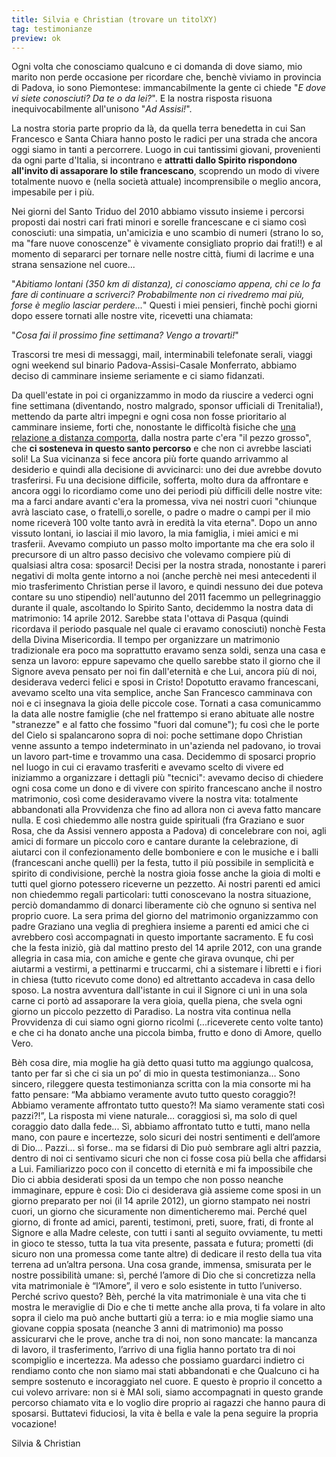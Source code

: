 ```yaml
---
title: Silvia e Christian (trovare un titolXY)
tag: testimonianze
preview: ok
---
```


Ogni volta che conosciamo qualcuno e ci domanda di dove siamo, mio marito non perde occasione per ricordare che, benchè viviamo in provincia di Padova, io sono Piemontese: immancabilmente la gente ci chiede "*E dove vi siete conosciuti? Da te o da lei?*". E la nostra risposta risuona inequivocabilmente all'unisono "*Ad Assisi!*".

La nostra storia parte proprio da là, da quella terra benedetta in cui San Francesco e Santa Chiara hanno posto le radici per una strada che ancora oggi siamo in tanti a percorrere. Luogo in cui tantissimi giovani, provenienti da ogni parte d'Italia, si incontrano e **attratti dallo Spirito rispondono all'invito di assaporare lo stile francescano**, scoprendo un modo di vivere totalmente nuovo e (nella società attuale) incomprensibile o meglio ancora, impesabile per i più.

Nei giorni del Santo Triduo del 2010 abbiamo vissuto insieme i percorsi proposti dai nostri cari frati minori e sorelle francescane e ci siamo così conosciuti: una simpatia, un'amicizia e uno scambio di numeri (strano lo so, ma "fare nuove conoscenze" è vivamente consigliato proprio dai frati!!) e al momento di separarci per tornare nelle nostre città, fiumi di lacrime e una strana sensazione nel cuore...

"*Abitiamo lontani (350 km di distanza), ci conosciamo appena, chi ce lo fa fare di  continuare a scriverci? Probabilmente non ci rivedremo mai più, forse è meglio lasciar perdere...*" Questi i miei pensieri, finchè pochi giorni dopo essere tornati alle nostre vite, ricevetti una chiamata: 

"*Cosa fai il prossimo fine settimana? Vengo a trovarti!*"

Trascorsi tre mesi di messaggi, mail, interminabili telefonate serali, viaggi ogni weekend sul binario Padova-Assisi-Casale Monferrato, abbiamo deciso di camminare insieme seriamente e ci siamo fidanzati.

Da quell'estate in poi ci organizzammo in modo da riuscire a vederci ogni fine settimana (diventando, nostro malgrado, sponsor ufficiali di Trenitalia!), mettendo da parte altri impegni e ogni cosa non fosse prioritario al camminare insieme, forti che, nonostante le difficoltà fisiche che [una relazione a distanza comporta](http://5p2p.it/2015/05/06/come-sopravvivere-ad-un-fidanzamento-a-distanza.html), dalla nostra parte c'era "il pezzo grosso", che **ci sosteneva in questo santo percorso** e che non ci avrebbe lasciati soli!
La Sua vicinanza si fece ancora più forte quando arrivammo al desiderio e quindi alla decisione di avvicinarci: uno dei due avrebbe dovuto trasferirsi. Fu una decisione difficile, sofferta, molto dura da affrontare e ancora oggi lo ricordiamo come uno dei periodi più difficili delle nostre vite: ma a farci andare avanti c'era la promessa, viva nei nostri cuori "chiunque avrà lasciato case, o fratelli,o sorelle, o padre o madre o campi per il mio nome riceverà 100 volte tanto avrà in eredità la vita eterna".
Dopo un anno vissuto lontani, io lasciai il mio lavoro, la mia famiglia, i miei amici e mi trasferii. Avevamo compiuto un passo molto importante ma che era solo il precursore di un altro passo decisivo che volevamo compiere più di qualsiasi altra cosa: sposarci!
Decisi per la nostra strada, nonostante i pareri negativi di molta gente intorno a noi (anche perchè nei mesi antecedenti il mio trasferimento Christian perse il lavoro, e quindi nessuno dei due poteva contare su uno stipendio) nell'autunno del 2011 facemmo un pellegrinaggio durante il quale, ascoltando lo Spirito Santo, decidemmo la nostra data di matrimonio: 14 aprile 2012. Sarebbe stata l'ottava di Pasqua (quindi ricordava il periodo pasquale nel quale ci eravamo conosciuti) nonchè Festa della Divina Misericordia.
Il tempo per organizzare un matrimonio tradizionale era poco ma soprattutto eravamo senza soldi, senza una casa e senza un lavoro: eppure sapevamo che quello sarebbe stato il giorno che il Signore aveva pensato per noi fin dall'eternità e che Lui, ancora più di noi, desiderava vederci felici e sposi in Cristo!
Dopotutto eravamo francescani, avevamo scelto una vita semplice, anche San Francesco camminava con noi e ci insegnava la gioia delle piccole cose.
Tornati a casa comunicammo la data alle nostre famiglie (che nel frattempo si erano abituate alle nostre "stranezze" e al fatto che fossimo "fuori dal comune"); fu così che le porte del Cielo si spalancarono sopra di noi: poche settimane dopo Christian venne assunto a tempo indeterminato in un'azienda nel padovano, io trovai un lavoro part-time e trovammo una casa.
Decidemmo di sposarci proprio nel luogo in cui ci eravamo trasferiti e avevamo scelto di vivere ed iniziammo a organizzare i dettagli più "tecnici": avevamo deciso di chiedere ogni cosa come un dono e di vivere con spirito francescano anche il nostro matrimonio, così come desideravamo vivere la nostra vita: totalmente abbandonati alla Provvidenza che fino ad allora non ci aveva fatto mancare nulla.
E così chiedemmo alle nostra guide spirituali (fra Graziano e suor Rosa, che da Assisi vennero apposta a Padova) di concelebrare con noi, agli amici di formare un piccolo coro e cantare durante la celebrazione, di aiutarci con il confezionamento delle bomboniere e con le musiche e i balli (francescani anche quelli) per la festa, tutto il più possibile in semplicità e spirito di condivisione, perchè la nostra gioia fosse anche la gioia di molti e tutti quel giorno potessero riceverne un pezzetto.
Ai nostri parenti ed amici non chiedemmo regali particolari: tutti conoscevano la nostra situazione, perciò domandammo di donarci liberamente ciò che ognuno si sentiva nel proprio cuore. 
La sera prima del giorno del matrimonio organizzammo con padre Graziano una veglia di preghiera insieme a parenti ed amici che ci avrebbero così accompagnati in questo importante sacramento.
E fu così che la festa iniziò, già dal mattino presto del 14 aprile 2012, con una grande allegria in casa mia, con amiche e gente che girava ovunque, chi per aiutarmi a vestirmi, a pettinarmi e truccarmi, chi a sistemare i libretti e i fiori in chiesa (tutto ricevuto come dono) ed altrettanto accadeva in casa dello sposo. 
La nostra avventura dall'istante in cui il Signore ci unì in una sola carne ci portò ad assaporare la vera gioia, quella piena, che svela ogni giorno un piccolo pezzetto di Paradiso.
La nostra vita continua nella Provvidenza di cui siamo ogni giorno ricolmi (...riceverete cento volte tanto) e che ci ha donato anche una piccola bimba, frutto e dono di Amore, quello Vero.


Bèh cosa dire, mia moglie ha già detto quasi tutto ma aggiungo qualcosa, tanto per far sì che ci sia un po’ di mio in questa testimonianza…
Sono sincero, rileggere questa testimonianza scritta con la mia consorte mi ha fatto pensare: “Ma abbiamo veramente avuto tutto questo coraggio?! Abbiamo veramente affrontato tutto questo?! Ma siamo veramente stati così pazzi?!”,
La risposta mi viene naturale… coraggiosi sì, ma solo di quel coraggio dato dalla fede... 
Sì, abbiamo affrontato tutto e tutti, mano nella mano, con paure e incertezze, solo sicuri dei nostri sentimenti e dell’amore di Dio… 
Pazzi... sì forse.. ma se fidarsi di Dio può sembrare agli altri pazzia, dentro di noi ci sentivamo sicuri che non ci fosse cosa più bella che affidarsi a Lui.
Familiarizzo poco con il concetto di eternità e mi fa impossibile che Dio ci abbia desiderati sposi da un tempo che non posso neanche immaginare, eppure è così: Dio ci desiderava già assieme come sposi in un giorno preparato per noi (il 14 aprile 2012), un giorno stampato nei nostri cuori, un giorno che sicuramente non dimenticheremo mai.
Perché quel giorno, di fronte ad amici, parenti, testimoni, preti, suore, frati, di fronte al Signore e alla Madre celeste, con tutti i santi al seguito ovviamente, tu metti in gioco te stesso, tutta la tua vita presente, passata e futura; prometti (di sicuro non una promessa come tante altre) di dedicare il resto della tua vita terrena ad un’altra persona.
Una cosa grande, immensa, smisurata per le nostre possibilità umane: sì, perché l’amore di Dio che si concretizza nella vita matrimoniale è “l’Amore”, il vero e solo esistente in tutto l’universo.
Perché scrivo questo? Bèh, perché la vita matrimoniale è una vita che ti mostra le meraviglie di Dio e che ti mette anche alla prova, ti fa volare in alto sopra il cielo ma può anche buttarti giù a terra: io e mia moglie siamo una giovane coppia sposata (neanche 3 anni di matrimonio) ma posso assicurarvi che le prove, anche tra di noi, non sono mancate: la mancanza di lavoro, il trasferimento, l’arrivo di una figlia hanno portato tra di noi scompiglio e incertezza. 
Ma adesso che possiamo guardarci indietro ci rendiamo conto che non siamo mai stati abbandonati e che Qualcuno ci ha sempre sostenuto e incoraggiato nel cuore.
E questo è proprio il concetto a cui volevo arrivare: non si è MAI soli, siamo accompagnati in questo grande percorso chiamato vita e lo voglio dire proprio ai ragazzi che hanno paura di sposarsi. Buttatevi fiduciosi, la vita è bella e vale la pena seguire la propria vocazione!

Silvia & Christian
